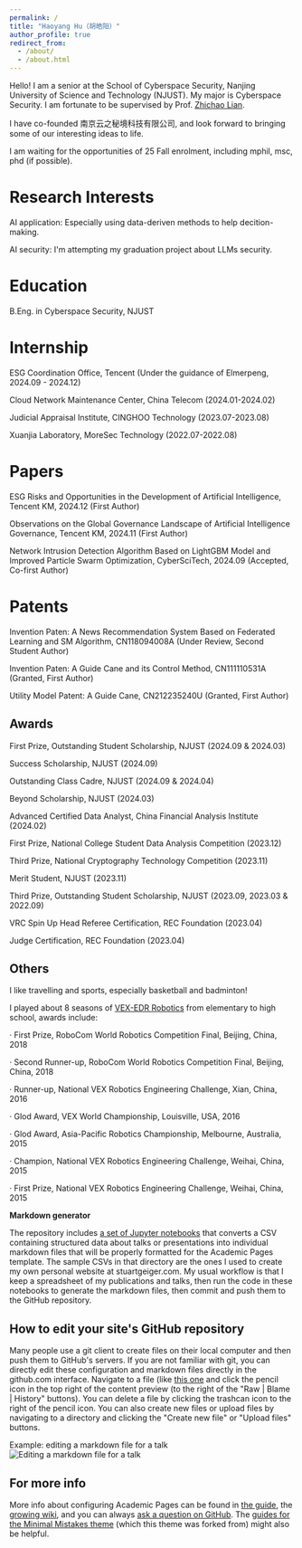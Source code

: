 ```yaml
---
permalink: /
title: "Haoyang Hu（胡皓阳）"
author_profile: true
redirect_from: 
  - /about/
  - /about.html
---
```


Hello! I am a senior at the School of Cyberspace Security, Nanjing University of Science and Technology (NJUST). My major is Cyberspace Security. I am fortunate to be supervised by Prof. [Zhichao Lian](https://gsmis.njust.edu.cn/open/TutorInfo.aspx?dsbh=6CZPjzcQhmzsS-IjPww!Hw==&yxsh=4iVdgPyuKTE=&zydm=QP9JvMVDx3k=). 

I have co-founded 南京云之秘境科技有限公司, and look forward to bringing some of our interesting ideas to life.

I am waiting for the opportunities of 25 Fall enrolment, including mphil, msc, phd (if possible).

Research Interests
======
AI application: Especially using data-deriven methods to help decition-making.

AI security: I'm attempting my graduation project about LLMs security.

Education
======
B.Eng. in Cyberspace Security, NJUST

Internship
======
ESG Coordination Office, Tencent (Under the guidance of Elmerpeng, 2024.09 - 2024.12)

Cloud Network Maintenance Center, China Telecom (2024.01-2024.02)

Judicial Appraisal Institute, CINGHOO Technology (2023.07-2023.08)

Xuanjia Laboratory, MoreSec Technology (2022.07-2022.08)

Papers
======
ESG Risks and Opportunities in the Development of Artificial Intelligence, Tencent KM, 2024.12 (First Author)

Observations on the Global Governance Landscape of Artificial Intelligence Governance, Tencent KM, 2024.11 (First Author)

Network Intrusion Detection Algorithm Based on LightGBM Model and Improved Particle Swarm Optimization, CyberSciTech, 2024.09 (Accepted, Co-first Author)

Patents
======
Invention Paten: A News Recommendation System Based on Federated Learning and SM Algorithm, CN118094008A (Under Review, Second Student Author)

Invention Paten: A Guide Cane and its Control Method, CN111110531A (Granted, First Author)

Utility Model Patent: A Guide Cane, CN212235240U (Granted, First Author)

Awards
------
First Prize, Outstanding Student Scholarship, NJUST (2024.09 & 2024.03)

Success Scholarship, NJUST (2024.09)

Outstanding Class Cadre, NJUST (2024.09 & 2024.04)

Beyond Scholarship, NJUST (2024.03)

Advanced Certified Data Analyst, China Financial Analysis Institute (2024.02)

First Prize, National College Student Data Analysis Competition (2023.12)

Third Prize, National Cryptography Technology Competition (2023.11)

Merit Student, NJUST (2023.11)

Third Prize, Outstanding Student Scholarship, NJUST (2023.09, 2023.03 & 2022.09)

VRC Spin Up Head Referee Certification, REC Foundation (2023.04)

Judge Certification, REC Foundation (2023.04)

Others
------
I like travelling and sports, especially basketball and badminton!

I played about 8 seasons of [VEX-EDR Robotics](https://en.wikipedia.org/wiki/VEX_Robotics) from elementary to high school, awards include:

· First Prize, RoboCom World Robotics Competition Final, Beijing, China, 2018

· Second Runner-up, RoboCom World Robotics Competition Final, Beijing, China, 2018

· Runner-up, National VEX Robotics Engineering Challenge, Xian, China, 2016

· Glod Award, VEX World Championship, Louisville, USA, 2016

· Glod Award, Asia-Pacific Robotics Championship, Melbourne, Australia, 2015

· Champion, National VEX Robotics Engineering Challenge, Weihai, China, 2015

· First Prize, National VEX Robotics Engineering Challenge, Weihai, China, 2015

**Markdown generator**

The repository includes [a set of Jupyter notebooks](https://github.com/academicpages/academicpages.github.io/tree/master/markdown_generator
) that converts a CSV containing structured data about talks or presentations into individual markdown files that will be properly formatted for the Academic Pages template. The sample CSVs in that directory are the ones I used to create my own personal website at stuartgeiger.com. My usual workflow is that I keep a spreadsheet of my publications and talks, then run the code in these notebooks to generate the markdown files, then commit and push them to the GitHub repository.

How to edit your site's GitHub repository
------
Many people use a git client to create files on their local computer and then push them to GitHub's servers. If you are not familiar with git, you can directly edit these configuration and markdown files directly in the github.com interface. Navigate to a file (like [this one](https://github.com/academicpages/academicpages.github.io/blob/master/_talks/2012-03-01-talk-1.md) and click the pencil icon in the top right of the content preview (to the right of the "Raw | Blame | History" buttons). You can delete a file by clicking the trashcan icon to the right of the pencil icon. You can also create new files or upload files by navigating to a directory and clicking the "Create new file" or "Upload files" buttons. 

Example: editing a markdown file for a talk
![Editing a markdown file for a talk](/images/editing-talk.png)

For more info
------
More info about configuring Academic Pages can be found in [the guide](https://academicpages.github.io/markdown/), the [growing wiki](https://github.com/academicpages/academicpages.github.io/wiki), and you can always [ask a question on GitHub](https://github.com/academicpages/academicpages.github.io/discussions). The [guides for the Minimal Mistakes theme](https://mmistakes.github.io/minimal-mistakes/docs/configuration/) (which this theme was forked from) might also be helpful.

